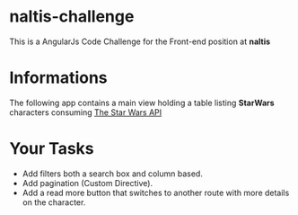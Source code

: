 # naltis-challenge

This is a AngularJs Code Challenge for the Front-end position at **naltis**

# Informations
  The following app contains a main view holding a table listing **StarWars** characters consuming [The Star Wars API](https://swapi.co/)  
  
# Your Tasks
  * Add filters both a search box and column based.
  * Add pagination (Custom Directive).
  * Add a read more button that switches to another route with more details on the character.
